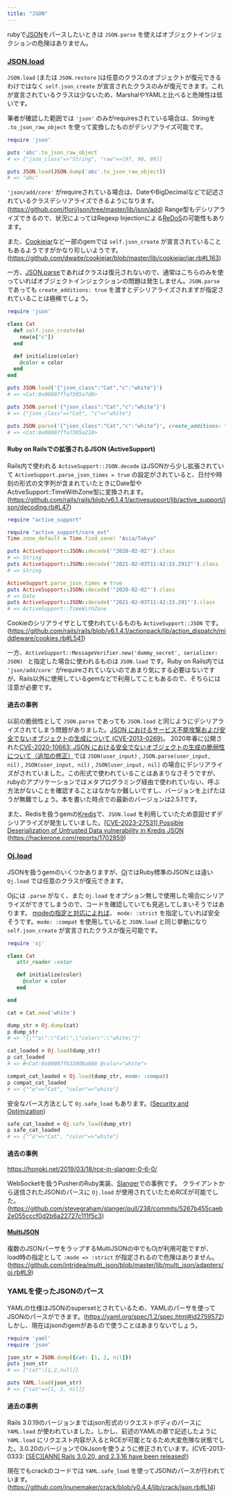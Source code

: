 ```yaml
---
title: "JSON"
---
```


rubyで[JSON](https://www.json.org/json-ja.html)をパースしたいときは `JSON.parse` を使えばオブジェクトインジェクションの危険はありません。

### [JSON.load](https://docs.ruby-lang.org/ja/latest/method/JSON/m/load.html)

`JSON.load` (または `JSON.restore` )は任意のクラスのオブジェクトが復元できるわけではなく `self.json_create` が宣言されたクラスのみが復元できます。これが宣言されているクラスは少ないため、MarshalやYAMLと比べると危険性は低いです。

筆者が確認した範囲では `'json'` のみがrequiresされている場合は、Stringを `.to_json_raw_object` を使って変換したものがデシリアライズ可能です。

```ruby:json_load.rb
require 'json'

puts 'abc'.to_json_raw_object
# => {"json_class"=>"String", "raw"=>[97, 98, 99]}

puts JSON.load(JSON.dump('abc'.to_json_raw_object))
# => "abc"
```

`'json/add/core'` がrequireされている場合は、DateやBigDecimalなどで記述されているクラスデシリアライズできるようになります。(https://github.com/flori/json/tree/master/lib/json/add)
Range型もデシリアライズできるので、状況によってはRegexp Injectionによる[ReDoS](https://owasp.org/www-community/attacks/Regular_expression_Denial_of_Service_-_ReDoS)の可能性もあります。

また、[Cookiejar](https://github.com/dwaite/cookiejar)など一部のgemでは `self.json_create` が宣言されていることもあるようですがかなり珍しいようです。(https://github.com/dwaite/cookiejar/blob/master/lib/cookiejar/jar.rb#L163)

一方、[JSON.parse](https://docs.ruby-lang.org/ja/latest/method/JSON/m/parse.html)であればクラスは復元されないので、通常はこちらのみを使っていればオブジェクトインジェクションの問題は発生しません。`JSON.parse` であっても `create_additions: true` を渡すとデシリアライズされますが指定されていることは極稀でしょう。

```ruby:json.rb
require 'json'

class Cat
  def self.json_create(o)
    new(o["c"])
  end

  def initialize(color)
    @color = color
  end
end

puts JSON.load('{"json_class":"Cat","c":"white"}')
# => <Cat:0x00007ffa7305a7d8>

puts JSON.parse('{"json_class":"Cat","c":"white"}')
# => {"json_class"=>"Cat", "c"=>"white"}

puts JSON.parse('{"json_class":"Cat","c":"white"}', create_additions: true)
# => <Cat:0x00007ffa7305a210>
```

#### Ruby on Railsでの拡張されるJSON (ActiveSupport)

Rails内で使われる `ActiveSupport::JSON.decode` はJSONから少し拡張されていて `ActiveSupport.parse_json_times = true` の設定がされていると、日付や時刻の形式の文字列が含まれていたときにDate型やActiveSupport::TimeWithZone型に変換されます。
(https://github.com/rails/rails/blob/v6.1.4.1/activesupport/lib/active_support/json/decoding.rb#L47)

```ruby:active_support_json.rb
require "active_support"

require "active_support/core_ext"
Time.zone_default = Time.find_zone! "Asia/Tokyo"

puts ActiveSupport::JSON::decode('"2020-02-02"').class
# => String
puts ActiveSupport::JSON::decode('"2021-02-03T11:42:33.291Z"').class
# => String

ActiveSupport.parse_json_times = true
puts ActiveSupport::JSON::decode('"2020-02-02"').class
# => Date
puts ActiveSupport::JSON::decode('"2021-02-03T11:42:33.291"').class
# => ActiveSupport::TimeWithZone
```

Cookieのシリアライザとして使われているものも `ActiveSupport::JSON` です。(https://github.com/rails/rails/blob/v6.1.4.1/actionpack/lib/action_dispatch/middleware/cookies.rb#L541)

一方、`ActiveSupport::MessageVerifier.new('dummy_secret', serializer: JSON) ` と指定した場合に使われるものは `JSON.load` です。Ruby on Rails内では `'json/add/core'` がrequireされていないのであまり気にする必要はないですが、Rails以外に使用しているgemなどで利用してこともあるので、そちらには注意が必要です。


#### 過去の事例

以前の脆弱性として `JSON.parse` であっても `JSON.load` と同じようにデシリアライズされてしまう問題がありました。[JSON におけるサービス不能攻撃および安全でないオブジェクトの生成について (CVE-2013-0269)](https://www.ruby-lang.org/ja/news/2013/02/22/json-dos-cve-2013-0269/)。
2020年春に公開された[CVE-2020-10663: JSON における安全でないオブジェクトの生成の脆弱性について（追加の修正）](https://www.ruby-lang.org/ja/news/2020/03/19/json-dos-cve-2020-10663/)では `JSON(user_input)` , `JSON.parse(user_input, nil)` , `JSON(user_input, nil)` , `JSON[user_input, nil]` の場合にデシリアライズがされていました。この形式で使われていることはあまりなさそうですが、rubyのアプリケーションではメタプログラミング経由で使われていない、呼ぶ方法がないことを確認することはなかなか難しいですし、バージョンを上げたほうが無難でしょう。本を書いた時点での最新のバージョンは2.5.1です。

また、Redisを扱うgemの[Kredis](https://github.com/rails/kredis)で、`JSON.load` を利用していたため意図せずデシリアライズが発生していました。[[CVE-2023-27531] Possible Deserialization of Untrusted Data vulnerability in Kredis JSON](https://discuss.rubyonrails.org/t/cve-2023-27531-possible-deserialization-of-untrusted-data-vulnerability-in-kredis-json/82467) (https://hackerone.com/reports/1702859)


### [Oj.load](https://github.com/ohler55/oj)

JSONを扱うgemのいくつかありますが、[Oj](http://www.ohler.com/oj/)ではRuby標準のJSONとは違い `Oj.load` では任意のクラスが復元できます。

Ojには `.parse` がなく、また `Oj.load` をオプション無しで使用した場合にシリアライズができてしまうので、コードを確認していても見逃してしまいそうではあります。
[modeの指定と対応によれば](https://github.com/ohler55/oj/blob/master/pages/Modes.md#options-matrix)、 `mode: :strict` を指定していれば安全そうです。`mode: :compat` を使用していると `JSON.load` と同じ挙動になり `self.json_create` が宣言されたクラスが復元可能です。

```ruby:oj.rb
require 'oj'

class Cat
   attr_reader :color

   def initialize(color)
     @color = color
   end

end

cat = Cat.new('white')

dump_str = Oj.dump(cat)
p dump_str
# => "{\"^o\":\"Cat\",\"color\":\"white\"}"

cat_loaded = Oj.load(dump_str)
p cat_loaded
# => #<Cat:0x00007fb33808a668 @color="white">

compat_cat_loaded = Oj.load(dump_str, mode: :compat)
p compat_cat_loaded
# => {"^o"=>"Cat", "color"=>"white"}
```

安全なパース方法として `Oj.safe_load` もあります。([Security and Optimization](https://github.com/ohler55/oj/blob/master/pages/Security.md))

```ruby:oj_safe_load.rb
safe_cat_loaded = Oj.safe_load(dump_str)
p safe_cat_loaded
# => {"^o"=>"Cat", "color"=>"white"}
```

#### 過去の事例

https://honoki.net/2019/03/18/rce-in-slanger-0-6-0/

WebSocketを扱うPusherのRuby実装、[Slanger](https://github.com/stevegraham/slanger)での事例です。
クライアントから送信されたJSONのパースに `Oj.load` が使用されていたためRCEが可能でした。(https://github.com/stevegraham/slanger/pull/238/commits/5267b455caeb2e055cccf0d2b6a22727c111f5c3)


#### [MultiJSON](https://github.com/intridea/multi_json)

複数のJSONパーサをラップするMultiJSONの中でもOjが利用可能ですが、
load時の指定として `:mode => :strict` が指定されるので危険はありません。
(https://github.com/intridea/multi_json/blob/master/lib/multi_json/adapters/oj.rb#L9)


### YAMLを使ったJSONのパース

YAMLの仕様はJSONのsupersetとされているため、YAMLのパーサを使ってJSONのパースができます。(https://yaml.org/spec/1.2/spec.html#id2759572) しかし、現在はjsonのgemがあるので使うことはあまりないでしょう。

```ruby:yaml_json.rb
require 'yaml'
require 'json'

json_str = JSON.dump({cat: [1, 2, nil]})
puts json_str
# => {"cat":[1,2,null]}

puts YAML.load(json_str)
# => {"cat"=>[1, 2, nil]}
```


#### 過去の事例

Rails 3.0.19のバージョンまではjson形式のリクエストボディのパースに `YAML.load` が使われていました。しかし、前述のYAMLの章で記述したように `YAML.load` にリクエスト内容が入るとRCEが可能となるため大変危険な状態でした。3.0.20のバージョンでOkJsonを使うように修正されています。(CVE-2013-0333: [\[SEC\]\[ANN\] Rails 3.0.20, and 2.3.16 have been released!](https://weblog.rubyonrails.org/2013/1/28/Rails-3-0-20-and-2-3-16-have-been-released/))

現在でもcrackのコードでは `YAML.safe_load` を使ってJSONのパースが行われています。(https://github.com/jnunemaker/crack/blob/v0.4.4/lib/crack/json.rb#L14)





